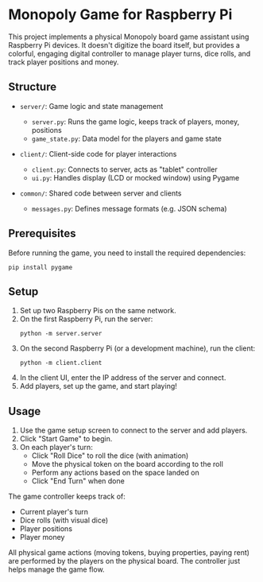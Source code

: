 # Monopoly Game for Raspberry Pi

This project implements a physical Monopoly board game assistant using Raspberry Pi devices. It doesn't digitize the board itself, but provides a colorful, engaging digital controller to manage player turns, dice rolls, and track player positions and money.

## Structure

- `server/`: Game logic and state management
  - `server.py`: Runs the game logic, keeps track of players, money, positions
  - `game_state.py`: Data model for the players and game state

- `client/`: Client-side code for player interactions
  - `client.py`: Connects to server, acts as "tablet" controller
  - `ui.py`: Handles display (LCD or mocked window) using Pygame

- `common/`: Shared code between server and clients
  - `messages.py`: Defines message formats (e.g. JSON schema)

## Prerequisites

Before running the game, you need to install the required dependencies:

```
pip install pygame
```

## Setup

1. Set up two Raspberry Pis on the same network.
2. On the first Raspberry Pi, run the server:
   ```
   python -m server.server
   ```
3. On the second Raspberry Pi (or a development machine), run the client:
   ```
   python -m client.client
   ```
4. In the client UI, enter the IP address of the server and connect.
5. Add players, set up the game, and start playing!

## Usage

1. Use the game setup screen to connect to the server and add players.
2. Click "Start Game" to begin.
3. On each player's turn:
   - Click "Roll Dice" to roll the dice (with animation)
   - Move the physical token on the board according to the roll
   - Perform any actions based on the space landed on
   - Click "End Turn" when done

The game controller keeps track of:
- Current player's turn
- Dice rolls (with visual dice)
- Player positions
- Player money

All physical game actions (moving tokens, buying properties, paying rent) are performed by the players on the physical board. The controller just helps manage the game flow.
